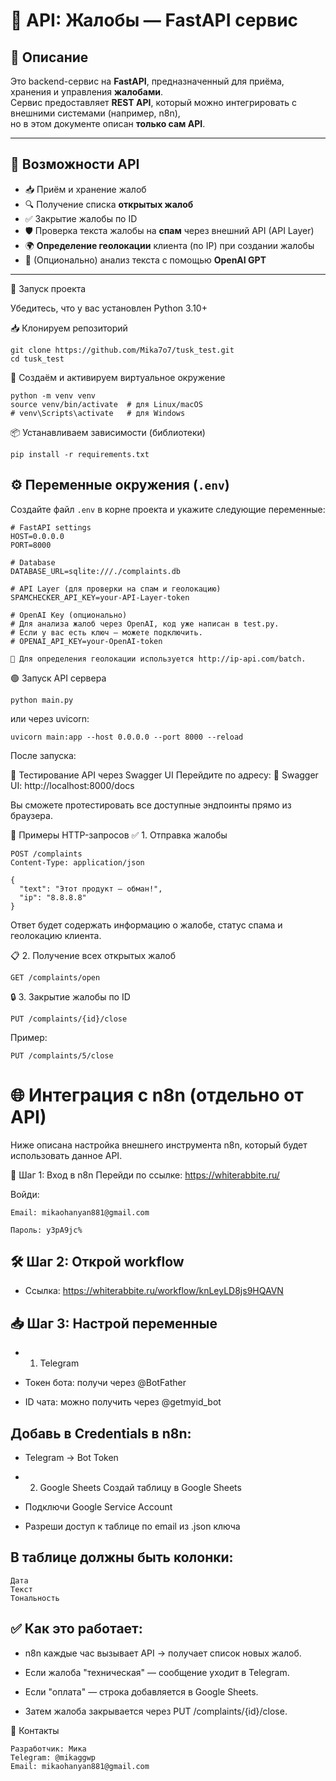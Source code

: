 # 🐍 API: Жалобы — FastAPI сервис

## 📌 Описание

Это backend-сервис на **FastAPI**, предназначенный для приёма, хранения и управления **жалобами**.  
Сервис предоставляет **REST API**, который можно интегрировать с внешними системами (например, n8n),  
но в этом документе описан **только сам API**.

---

## 📂 Возможности API

- 📥 Приём и хранение жалоб
- 🔍 Получение списка **открытых жалоб**
- ✅ Закрытие жалобы по ID
- 🛡 Проверка текста жалобы на **спам** через внешний API (API Layer)
- 🌍 **Определение геолокации** клиента (по IP) при создании жалобы
- 🤖 (Опционально) анализ текста с помощью **OpenAI GPT**

---

🚀 Запуск проекта

Убедитесь, что у вас установлен Python 3.10+

📥 Клонируем репозиторий
```
git clone https://github.com/Mika7o7/tusk_test.git
cd tusk_test
```
🐍 Создаём и активируем виртуальное окружение
```
python -m venv venv
source venv/bin/activate  # для Linux/macOS
# venv\Scripts\activate   # для Windows
```
📦 Устанавливаем зависимости (библиотеки)
```
pip install -r requirements.txt
```

## ⚙️ Переменные окружения (`.env`)

Создайте файл `.env` в корне проекта и укажите следующие переменные:

```env
# FastAPI settings
HOST=0.0.0.0
PORT=8000

# Database
DATABASE_URL=sqlite:///./complaints.db

# API Layer (для проверки на спам и геолокацию)
SPAMCHECKER_API_KEY=your-API-Layer-token

# OpenAI Key (опционально)
# Для анализа жалоб через OpenAI, код уже написан в test.py.
# Если у вас есть ключ — можете подключить.
# OPENAI_API_KEY=your-OpenAI-token

🔹 Для определения геолокации используется http://ip-api.com/batch.

```

🟢 Запуск API сервера

```
python main.py
```

или через uvicorn:
```
uvicorn main:app --host 0.0.0.0 --port 8000 --reload
```

После запуска:

🧪 Тестирование API через Swagger UI
Перейдите по адресу:
📘 Swagger UI: http://localhost:8000/docs

Вы сможете протестировать все доступные эндпоинты прямо из браузера.

📡 Примеры HTTP-запросов
✅ 1. Отправка жалобы

```
POST /complaints
Content-Type: application/json

{
  "text": "Этот продукт — обман!",
  "ip": "8.8.8.8"
}

```
Ответ будет содержать информацию о жалобе, статус спама и геолокацию клиента.

📋 2. Получение всех открытых жалоб
```
GET /complaints/open
```

🔒 3. Закрытие жалобы по ID
```
PUT /complaints/{id}/close
```
Пример:
```
PUT /complaints/5/close
```


# 🌐 Интеграция с n8n (отдельно от API)
Ниже описана настройка внешнего инструмента n8n, который будет использовать данное API.

🔐 Шаг 1: Вход в n8n
Перейди по ссылке: https://whiterabbite.ru/

Войди:
```
Email: mikaohanyan881@gmail.com

Пароль: y3pA9jc%
```
## 🛠 Шаг 2: Открой workflow
  - Ссылка: https://whiterabbite.ru/workflow/knLeyLD8js9HQAVN

## 📥 Шаг 3: Настрой переменные
  - 1. Telegram
  - Токен бота: получи через @BotFather

  - ID чата: можно получить через @getmyid_bot

## Добавь в Credentials в n8n:

  - Telegram → Bot Token

  - 2. Google Sheets
    Создай таблицу в Google Sheets

  - Подключи Google Service Account

  - Разреши доступ к таблице по email из .json ключа

## В таблице должны быть колонки:
```
Дата
Текст
Тональность
```
## ✅ Как это работает:
  - n8n каждые час вызывает API → получает список новых жалоб.

  - Если жалоба "техническая" — сообщение уходит в Telegram.

  - Если "оплата" — строка добавляется в Google Sheets.

  - Затем жалоба закрывается через PUT /complaints/{id}/close.

💬 Контакты
```
Разработчик: Мика
Telegram: @mikaggwp
Email: mikaohanyan881@gmail.com
```
